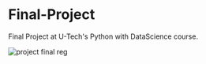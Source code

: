 # Final-Project
Final Project at U-Tech's Python with DataScience course.

![project final reg](https://user-images.githubusercontent.com/108555086/177047206-3e45d046-dd7c-4380-a912-8d56160b41ad.PNG)
